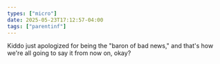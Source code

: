 ```yaml
---
types: ["micro"]
date: 2025-05-23T17:12:57-04:00
tags: ["parentinf"]
---
```

Kiddo just apologized for being the "baron of bad news," and that's how we're all going to say it from now on, okay?